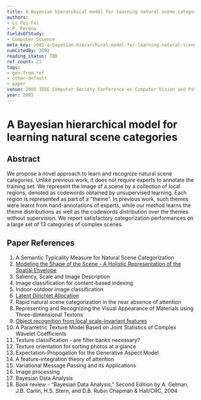 ```yaml
---
title: A Bayesian hierarchical model for learning natural scene categories
authors:
- Li Fei-Fei
- P. Perona
fieldsOfStudy:
- Computer Science
meta_key: 2005-a-bayesian-hierarchical-model-for-learning-natural-scene-categories
numCitedBy: 3892
reading_status: TBD
ref_count: 21
tags:
- gen-from-ref
- other-default
- paper
venue: 2005 IEEE Computer Society Conference on Computer Vision and Pattern Recognition (CVPR'05)
year: 2005
---
```


# A Bayesian hierarchical model for learning natural scene categories

## Abstract

We propose a novel approach to learn and recognize natural scene categories. Unlike previous work, it does not require experts to annotate the training set. We represent the image of a scene by a collection of local regions, denoted as codewords obtained by unsupervised learning. Each region is represented as part of a "theme". In previous work, such themes were learnt from hand-annotations of experts, while our method learns the theme distributions as well as the codewords distribution over the themes without supervision. We report satisfactory categorization performances on a large set of 13 categories of complex scenes.

## Paper References

1. A Semantic Typicality Measure for Natural Scene Categorization
2. [Modeling the Shape of the Scene - A Holistic Representation of the Spatial Envelope](2004-modeling-the-shape-of-the-scene-a-holistic-representation-of-the-spatial-envelope)
3. Saliency, Scale and Image Description
4. Image classification for content-based indexing
5. Indoor-outdoor image classification
6. [Latent Dirichlet Allocation](2003-latent-dirichlet-allocation)
7. Rapid natural scene categorization in the near absence of attention
8. Representing and Recognizing the Visual Appearance of Materials using Three-dimensional Textons
9. [Object recognition from local scale-invariant features](1999-object-recognition-from-local-scale-invariant-features)
10. A Parametric Texture Model Based on Joint Statistics of Complex Wavelet Coefficients
11. Texture classification - are filter banks necessary?
12. Texture orientation for sorting photos at a glance
13. Expectation-Propogation for the Generative Aspect Model
14. A feature-integration theory of attention
15. Variational Message Passing and its Applications
16. Image processing
17. Bayesian Data Analysis
18. Book review - “Bayesian Data Analysis,” Second Edition by A. Gelman, J.B. Carlin, H.S. Stern, and D.B. Rubin Chapman & Hall/CRC, 2004
